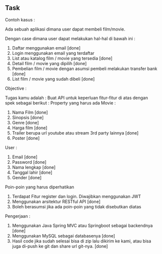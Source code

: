 ## Task

Contoh kasus : 

Ada sebuah aplikasi dimana user dapat membeli film/movie. 


Dengan case dimana user dapat melakukan hal-hal di bawah ini :

1. Daftar menggunakan email [done]
2. Login menggunakan email yang terdaftar 
3. List atau katalog film / movie yang tersedia [done]
4. Detail film / movie yang dipilih [done]
5. Pembelian film / movie dengan asumsi pembeli melakukan transfer bank [done]
6. List film / movie yang sudah dibeli [done]

Objective : 

Tugas kamu adalah : 
Buat API untuk keperluan fitur-fitur di atas dengan spek sebagai berikut : 
Property yang harus ada Movie : 
1. Nama Film [done]
2. Sinopsis [done]
3. Genre [done]
4. Harga film [done]
5. Trailer berupa url youtube atau stream 3rd party lainnya [done]
6. Poster [done]

User : 
1. Email [done]
2. Password [done]
3. Nama lengkap [done]
4. Tanggal lahir [done]
5. Gender [done]

Poin-poin yang harus diperhatikan 
1. Terdapat Fitur register dan login. Diwajibkan menggunakan JWT 
2. Menggunakan arsitektur RESTful API [done]
3. Boleh berasumsi jika ada poin-poin yang tidak disebutkan diatas 

Pengerjaan : 
1. Menggunakan Java Spring MVC atau Springboot sebagai backendnya [done]
2. Menggunakan MySQL sebagai databasenya [done]
3. Hasil code jika sudah selesai bisa di zip lalu dikirim ke kami, atau bisa juga di-push ke git dan share url git-nya. [done]